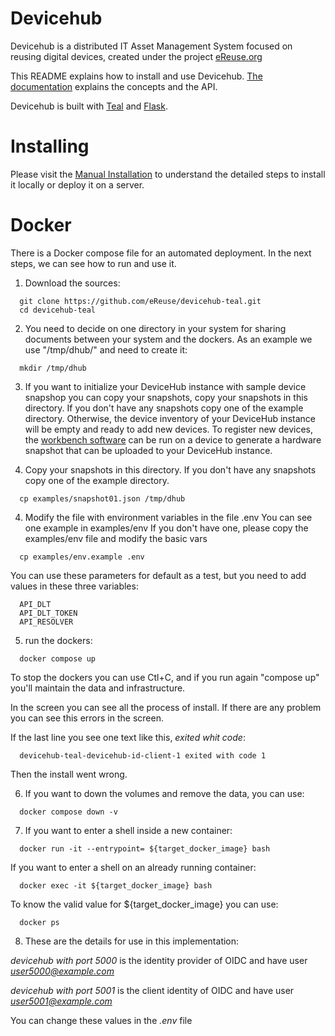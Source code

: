 # Devicehub

Devicehub is a distributed IT Asset Management System focused on reusing digital devices, created under the project [eReuse.org](https://www.ereuse.org)

This README explains how to install and use Devicehub. [The documentation](http://devicehub.ereuse.org) explains the concepts and the API.

Devicehub is built with [Teal](https://github.com/ereuse/teal) and [Flask](http://flask.pocoo.org).

# Installing
Please visit the [Manual Installation](README_MANUAL_INSTALLATION.md) to understand the detailed steps to install it locally or deploy it on a server.

# Docker
There is a Docker compose file for an automated deployment. In the next steps, we can see how to run and use it.

1. Download the sources:
```
  git clone https://github.com/eReuse/devicehub-teal.git
  cd devicehub-teal
```

2. You need to decide on one directory in your system for sharing documents between your system and the dockers.
As an example we use "/tmp/dhub/" and need to create it:
```
  mkdir /tmp/dhub
```

3. If you want to initialize your DeviceHub instance with sample device snapshop you can copy your snapshots, copy your snapshots in this directory. If you don't have any snapshots copy one of the example directory. Otherwise, the device inventory of your DeviceHub instance will be empty and ready to add new devices. To register new devices, the [workbench software](https://github.com/eReuse/workbench) can be run on a device to generate a hardware snapshot that can be uploaded to your DeviceHub instance.

3. Copy your snapshots in this directory. If you don't have any snapshots copy one of the example directory.
```
  cp examples/snapshot01.json /tmp/dhub
```

4. Modify the file with environment variables in the file .env You can see one example in examples/env
If you don't have one, please copy the examples/env file and modify the basic vars
```
  cp examples/env.example .env
```
You can use these parameters for default as a test, but you need to add values in these three variables:
```
  API_DLT
  API_DLT_TOKEN
  API_RESOLVER
```

5. run the dockers:
```
  docker compose up
```
To stop the dockers you can use Ctl+C, and if you run again "compose up" you'll maintain the data and infrastructure.

In the screen you can see all the process of install. If there are any problem you can see this errors in the screen.

If the last line you see one text like this, *exited whit code*:
```
  devicehub-teal-devicehub-id-client-1 exited with code 1
```
Then the install went wrong.

6. If you want to down the volumes and remove the data, you can use:
```
  docker compose down -v
```

7. If you want to enter a shell inside a new container:
```
  docker run -it --entrypoint= ${target_docker_image} bash
```

If you want to enter a shell on an already running container:
```
  docker exec -it ${target_docker_image} bash
```

To know the valid value for ${target_docker_image} you can use:
```
  docker ps
```

8. These are the details for use in this implementation:

  *devicehub with port 5000* is the identity provider of OIDC and have user *user5000@example.com*

  *devicehub with port 5001* is the client identity of OIDC and have user *user5001@example.com*

  You can change these values in the *.env* file
